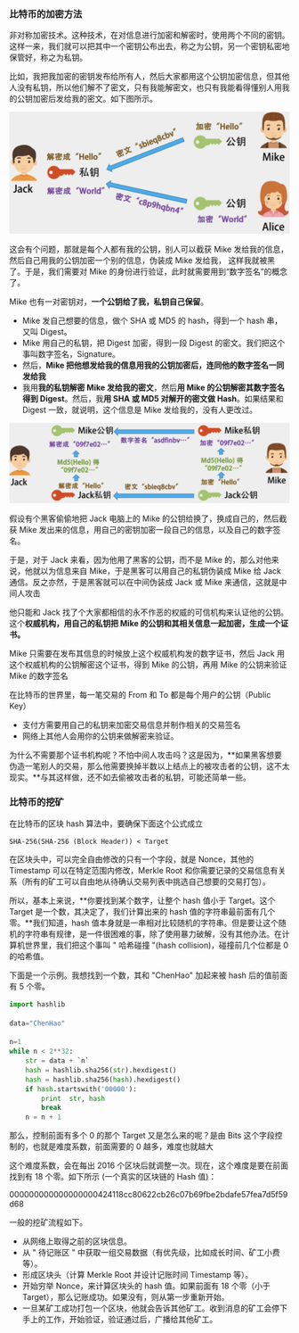 ### 比特币的加密方法 ###

非对称加密技术。这种技术，在对信息进行加密和解密时，使用两个不同的密钥。这样一来，我们就可以把其中一个密钥公布出去，称之为公钥，另一个密钥私密地保管好，称之为私钥。



比如，我把我加密的密钥发布给所有人，然后大家都用这个公钥加密信息，但其他人没有私钥，所以他们解不了密文，只有我能解密文，也只有我能看得懂别人用我的公钥加密后发给我的密文。如下图所示。

<img src="./images/image-20240906193018435.png" alt="image-20240906193018435" style="zoom:50%;" />

这会有个问题，那就是每个人都有我的公钥，别人可以截获 Mike 发给我的信息，然后自己用我的公钥加密一个别的信息，伪装成 Mike 发给我， 这样我就被黑了。于是，我们需要对 Mike 的身份进行验证，此时就需要用到“数字签名”的概念了。

Mike 也有一对密钥对，**一个公钥给了我，私钥自己保留**。

* Mike 发自己想要的信息，做个 SHA 或 MD5 的 hash，得到一个 hash 串，又叫 Digest。
* Mike 用自己的私钥，把 Digest 加密，得到一段 Digest 的密文。我们把这个事叫数字签名，Signature。
* 然后，**Mike 把他想发给我的信息用我的公钥加密后，连同他的数字签名一同发给我**
* 我用**我的私钥解密 Mike 发给我的密文**，然后**用 Mike 的公钥解密其数字签名得到 Digest**。然后，我**用 SHA 或 MD5 对解开的密文做 Hash**。如果结果和 Digest 一致，就说明，这个信息是 Mike 发给我的，没有人更改过。

<img src="./images/image-20240906193356684.png" alt="image-20240906193356684" style="zoom:50%;" />

假设有个黑客偷偷地把 Jack 电脑上的 Mike 的公钥给换了，换成自己的，然后截获 Mike 发出来的信息，用自己的密钥加密一段自己的信息，以及自己的数字签名。

于是，对于 Jack 来看，因为他用了黑客的公钥，而不是 Mike 的，那么对他来说，他就以为信息来自 Mike，于是黑客可以用自己的私钥伪装成 Mike 给 Jack 通信。反之亦然，于是黑客就可以在中间伪装成 Jack 或 Mike 来通信，这就是中间人攻击

他只能和 Jack 找了个大家都相信的永不作恶的权威的可信机构来认证他的公钥。这个**权威机构，用自己的私钥把 Mike 的公钥和其相关信息一起加密，生成一个证书。**

Mike 只需要在发布其信息的时候放上这个权威机构发的数字证书，然后 Jack 用这个权威机构的公钥解密这个证书，得到 Mike 的公钥，再用 Mike 的公钥来验证 Mike 的数字签名

在比特币的世界里，每一笔交易的 From 和 To 都是每个用户的公钥（Public Key）

* 支付方需要用自己的私钥来加密交易信息并制作相关的交易签名
* 网络上其他人会用你的公钥来做解密来验证。

为什么不需要那个证书机构呢？不怕中间人攻击吗？这是因为，**如果黑客想要伪造一笔别人的交易，那么他需要换掉半数以上结点上的被攻击者的公钥，这不太现实。**与其这样做，还不如去偷被攻击者的私钥，可能还简单一些。

### 比特币的挖矿 ###

在比特币的区块 hash 算法中，要确保下面这个公式成立

```
SHA-256(SHA-256 (Block Header)) < Target
```

在区块头中，可以完全自由修改的只有一个字段，就是 Nonce，其他的 Timestamp 可以在特定范围内修改，Merkle Root 和你需要记录的交易信息有关系（所有的矿工可以自由地从待确认交易列表中挑选自己想要的交易打包）。

所以，基本上来说，**你要找到某个数字，让整个 hash 值小于 Target。这个 Target 是一个数，其决定了，我们计算出来的 hash 值的字符串最前面有几个零。**我们知道，hash 值本身就是一串相对比较随机的字符串。但是要让这个随机的字符串有规律，是一件很困难的事，除了使用暴力破解，没有其他办法。在计算机世界里，我们把这个事叫 " 哈希碰撞 "(hash collision)，碰撞前几个位都是 0 的哈希值。

下面是一个示例。我想找到一个数，其和 "ChenHao" 加起来被 hash 后的值前面有 5 个零。

```python
import hashlib

data="ChenHao"

n=1
while n < 2**32:
    str = data + `n`
    hash = hashlib.sha256(str).hexdigest()
    hash = hashlib.sha256(hash).hexdigest()
    if hash.startswith('00000'):
        print  str, hash
        break
    n = n + 1
```

那么，控制前面有多个 0 的那个 Target 又是怎么来的呢？是由 Bits 这个字段控制的，也就是难度系数，前面需要的 0 越多，难度也就越大

这个难度系数，会在每出 2016 个区块后就调整一次。现在，这个难度是要在前面找到有 18 个零。如下所示 (一个真实的区块链的 Hash 值)：

000000000000000000424118cc80622cb26c07b69fbe2bdafe57fea7d5f59d68

一般的挖矿流程如下。

* 从网络上取得之前的区块信息。
* 从 " 待记账区 " 中获取一组交易数据（有优先级，比如成长时间、矿工小费等）。
* 形成区块头（计算 Merkle Root 并设计记账时间 Timestamp 等）。
* 开始穷举 Nonce，来计算区块头的 hash 值。如果前面有 18 个零（小于 Target），那么记账成功。如果没有，则从第一步重新开始。
* 一旦某矿工成功打包一个区块，他就会告诉其他矿工。收到消息的矿工会停下手上的工作，开始验证，验证通过后，广播给其他矿工。







